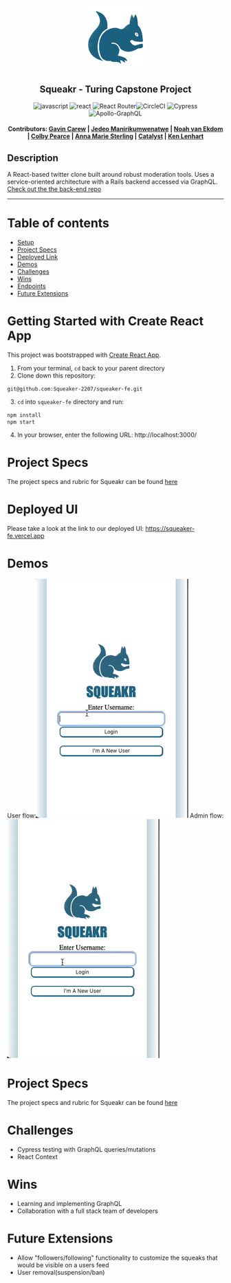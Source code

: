 <div align="center"><img src="src/images/SqueakerIcon.png" style="width: 150px;">

## Squeakr - Turing Capstone Project

![javascript](https://img.shields.io/badge/JavaScript-F7DF1E?style=for-the-badge&logo=javascript&logoColor=black) ![react](https://img.shields.io/badge/React-20232A?style=for-the-badge&logo=react&logoColor=61DAFB) ![React Router](https://img.shields.io/badge/React_Router-CA4245?style=for-the-badge&logo=react-router&logoColor=white)![CircleCI](https://img.shields.io/badge/circleci-343434?style=for-the-badge&logo=circleci&logoColor=white) ![Cypress](https://img.shields.io/badge/-cypress-%23E5E5E5?style=for-the-badge&logo=cypress&logoColor=058a5e) ![Apollo-GraphQL](https://img.shields.io/badge/-ApolloGraphQL-311C87?style=for-the-badge&logo=apollo-graphql)

#### Contributors: [Gavin Carew](https://github.com/gjcarew) | [Jedeo Manirikumwenatwe](https://github.com/Jedeo) | [Noah van Ekdom](https://github.com/noahvanekdom) | [Colby Pearce](https://github.com/Crpearce) | [Anna Marie Sterling](https://github.com/AMSterling) | [Catalyst](https://github.com/Catalyst4Change) | [Ken Lenhart](https://github.com/Penitent0)

</div>

## Description

A React-based twitter clone built around robust moderation tools. Uses a service-oriented architecture with a Rails backend accessed via GraphQL.
[Check out the the back-end repo](https://github.com/Squeaker-2207/squeaker-be)

---

# <a name="contents"></a> Table of contents

- [Setup](#setup)
- [Project Specs](#specs)
- [Deployed Link](#deployment)
- [Demos](#demos)
- [Challenges](#challenges)
- [Wins](#wins)
- [Endpoints](#endpoints)
- [Future Extensions](#future)

# <a name="setup"></a>Getting Started with Create React App

This project was bootstrapped with [Create React App](https://github.com/facebook/create-react-app).

1. From your terminal, `cd` back to your parent directory
2. Clone down this repository:

```
git@github.com:Squeaker-2207/squeaker-fe.git

```

3. `cd` into `squeaker-fe` directory and run:

```
npm install
npm start
```

4. In your browser, enter the following URL: http://localhost:3000/

# <a name="specs"></a>Project Specs

The project specs and rubric for Squeakr can be found [here](https://mod4.turing.edu/projects/capstone/)

# <a name="deployment"></a>Deployed UI

Please take a look at the link to our deployed UI: https://squeaker-fe.vercel.app

# <a name="demo"></a>Demos

User flow:![User Demo](Demo/squeakr-login-demo.gif)
Admin flow:![Admin Demo](Demo/squeakr-admin-demo.gif)

# <a name="specs"></a>Project Specs

The project specs and rubric for Squeakr can be found [here](https://mod4.turing.edu/projects/capstone/)

# <a name="challenges"></a>Challenges

- Cypress testing with GraphQL queries/mutations
- React Context

# <a name="wins"></a>Wins

- Learning and implementing GraphQL
- Collaboration with a full stack team of developers

# <a name="future"></a>Future Extensions

- Allow "followers/following" functionality to customize the squeaks that would be visible on a users feed
- User removal(suspension/ban)
